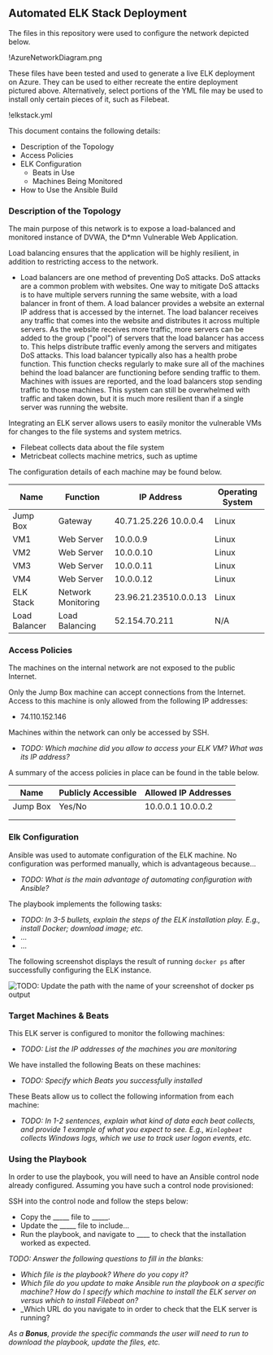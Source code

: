## Automated ELK Stack Deployment

The files in this repository were used to configure the network depicted below.

!AzureNetworkDiagram.png

These files have been tested and used to generate a live ELK deployment on Azure. They can be used to either recreate the entire deployment pictured above. Alternatively, select portions of the YML file may be used to install only certain pieces of it, such as Filebeat.

!elkstack.yml

This document contains the following details:
- Description of the Topology
- Access Policies
- ELK Configuration
  - Beats in Use
  - Machines Being Monitored
- How to Use the Ansible Build


### Description of the Topology

The main purpose of this network is to expose a load-balanced and monitored instance of DVWA, the D*mn Vulnerable Web Application.

Load balancing ensures that the application will be highly resilient, in addition to restricting access to the network.

- Load balancers are one method of preventing DoS attacks. DoS attacks are a common problem with websites. One way to mitigate DoS attacks is to have multiple servers running the same website, with a load balancer in front of them. A load balancer provides a website an external IP address that is accessed by the internet. The load balancer receives any traffic that comes into the website and distributes it across multiple servers. As the website receives more traffic, more servers can be added to the group ("pool") of servers that the load balancer has access to. This helps distribute traffic evenly among the servers and mitigates DoS attacks. This load balancer typically also has a health probe function. This function checks regularly to make sure all of the machines behind the load balancer are functioning before sending traffic to them. Machines with issues are reported, and the load balancers stop sending traffic to those machines. This system can still be overwhelmed with traffic and taken down, but it is much more resilient than if a single server was running the website.

Integrating an ELK server allows users to easily monitor the vulnerable VMs for changes to the file systems and system metrics.

- Filebeat collects data about the file system
- Metricbeat collects machine metrics, such as uptime

The configuration details of each machine may be found below.

| Name          | Function           | IP Address             | Operating System |
|---------------|--------------------|------------------------|------------------|
| Jump Box      | Gateway            | 40.71.25.226 10.0.0.4  | Linux            |
| VM1           | Web Server         | 10.0.0.9               | Linux            |
| VM2           | Web Server         | 10.0.0.10              | Linux            |
| VM3           | Web Server         | 10.0.0.11              | Linux            |
| VM4           | Web Server         | 10.0.0.12              | Linux            |
| ELK Stack     | Network Monitoring |  23.96.21.23510.0.0.13 | Linux            |
| Load Balancer | Load Balancing     | 52.154.70.211          | N/A              |

### Access Policies

The machines on the internal network are not exposed to the public Internet. 

Only the Jump Box machine can accept connections from the Internet. Access to this machine is only allowed from the following IP addresses:
- 74.110.152.146

Machines within the network can only be accessed by SSH.
- _TODO: Which machine did you allow to access your ELK VM? What was its IP address?_

A summary of the access policies in place can be found in the table below.

| Name     | Publicly Accessible | Allowed IP Addresses |
|----------|---------------------|----------------------|
| Jump Box | Yes/No              | 10.0.0.1 10.0.0.2    |
|          |                     |                      |
|          |                     |                      |

### Elk Configuration

Ansible was used to automate configuration of the ELK machine. No configuration was performed manually, which is advantageous because...
- _TODO: What is the main advantage of automating configuration with Ansible?_

The playbook implements the following tasks:
- _TODO: In 3-5 bullets, explain the steps of the ELK installation play. E.g., install Docker; download image; etc._
- ...
- ...

The following screenshot displays the result of running `docker ps` after successfully configuring the ELK instance.

![TODO: Update the path with the name of your screenshot of docker ps output](Images/docker_ps_output.png)

### Target Machines & Beats
This ELK server is configured to monitor the following machines:
- _TODO: List the IP addresses of the machines you are monitoring_

We have installed the following Beats on these machines:
- _TODO: Specify which Beats you successfully installed_

These Beats allow us to collect the following information from each machine:
- _TODO: In 1-2 sentences, explain what kind of data each beat collects, and provide 1 example of what you expect to see. E.g., `Winlogbeat` collects Windows logs, which we use to track user logon events, etc._

### Using the Playbook
In order to use the playbook, you will need to have an Ansible control node already configured. Assuming you have such a control node provisioned: 

SSH into the control node and follow the steps below:
- Copy the _____ file to _____.
- Update the _____ file to include...
- Run the playbook, and navigate to ____ to check that the installation worked as expected.

_TODO: Answer the following questions to fill in the blanks:_
- _Which file is the playbook? Where do you copy it?_
- _Which file do you update to make Ansible run the playbook on a specific machine? How do I specify which machine to install the ELK server on versus which to install Filebeat on?_
- _Which URL do you navigate to in order to check that the ELK server is running?

_As a **Bonus**, provide the specific commands the user will need to run to download the playbook, update the files, etc._

